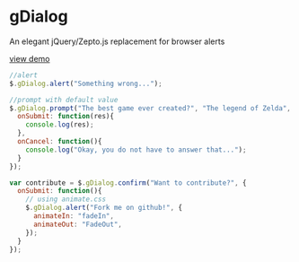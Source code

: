 # gDialog
An elegant jQuery/Zepto.js replacement for browser alerts

[view demo](https://www.google.com) 

```javascript
//alert
$.gDialog.alert("Something wrong...");

//prompt with default value
$.gDialog.prompt("The best game ever created?", "The legend of Zelda", {
  onSubmit: function(res){
    console.log(res);
  },
  onCancel: function(){
    console.log("Okay, you do not have to answer that...");
  }
});

var contribute = $.gDialog.confirm("Want to contribute?", {
  onSubmit: function(){
    // using animate.css
    $.gDialog.alert("Fork me on github!", {
      animateIn: "fadeIn",
      animateOut: "FadeOut",
    });
  }
});
```
